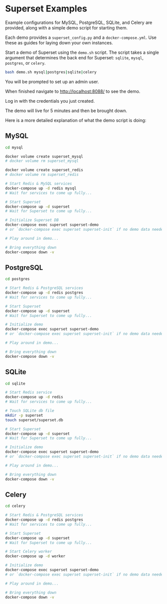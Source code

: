 # Superset Examples

Example configurations for MySQL, PostgreSQL, SQLite, and Celery are provided, along with a simple demo script for starting them.

Each demo provides a `superset_config.py` and a `docker-compose.yml`. Use these as guides for laying down your own instances.

Start a demo of Superset using the `demo.sh` script. The script takes a single argument that determines the back end for Superset: `sqlite`, `mysql`, `postgres`, or `celery`.

```bash
bash demo.sh mysql|postgres|sqlite|celery
```

You will be prompted to set up an admin user.

When finished navigate to [http://localhost:8088/](http://localhost:8088/) to see the demo.

Log in with the credentials you just created.

The demo will live for 5 minutes and then be brought down.

Here is a more detailed explanation of what the demo script is doing:

## MySQL

```bash
cd mysql

docker volume create superset_mysql
# docker volume rm superset_mysql

docker volume create superset_redis
# docker volume rm superset_redis

# Start Redis & MySQL services
docker-compose up -d redis mysql
# Wait for services to come up fully...

# Start Superset
docker-compose up -d superset
# Wait for Superset to come up fully...

# Initialize Superset DB
docker-compose exec superset superset-demo
# or `docker-compose exec superset superset-init` if no demo data needed

# Play around in demo...

# Bring everything down
docker-compose down -v
```

## PostgreSQL

```bash
cd postgres

# Start Redis & PostgreSQL services
docker-compose up -d redis postgres
# Wait for services to come up fully...

# Start Superset
docker-compose up -d superset
# Wait for Superset to come up fully...

# Initialize demo
docker-compose exec superset superset-demo
# or `docker-compose exec superset superset-init` if no demo data needed

# Play around in demo...

# Bring everything down
docker-compose down -v
```

## SQLite

```bash
cd sqlite

# Start Redis service
docker-compose up -d redis
# Wait for services to come up fully...

# Touch SQLite db file
mkdir -p superset
touch superset/superset.db

# Start Superset
docker-compose up -d superset
# Wait for Superset to come up fully...

# Initialize demo
docker-compose exec superset superset-demo
# or `docker-compose exec superset superset-init` if no demo data needed

# Play around in demo...

# Bring everything down
docker-compose down -v
```

## Celery

```bash
cd celery

# Start Redis & PostgreSQL services
docker-compose up -d redis postgres
# Wait for services to come up fully...

# Start Superset
docker-compose up -d superset
# Wait for Superset to come up fully...

# Start Celery worker
docker-compose up -d worker

# Initialize demo
docker-compose exec superset superset-demo
# or `docker-compose exec superset superset-init` if no demo data needed

# Play around in demo...

# Bring everything down
docker-compose down -v
```
